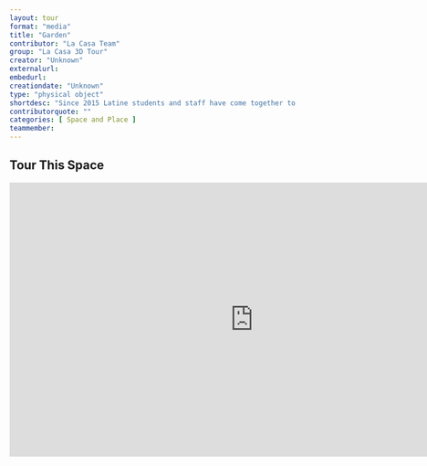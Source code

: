 ```yaml
---
layout: tour
format: "media"
title: "Garden"
contributor: "La Casa Team"
group: "La Casa 3D Tour"
creator: "Unknown"
externalurl: 
embedurl: 
creationdate: "Unknown"
type: "physical object"
shortdesc: "Since 2015 Latine students and staff have come together to create a garden behind La Casa. Providing our Latine community with produce specific to our culture, flowers for pollination, and more."
contributorquote: ""
categories: [ Space and Place ]
teammember: 
---
```


## Tour This Space

<iframe width="853" height="480" src="https://my.matterport.com/show/?m=gv4FA5FjbQf&ss=67&sr=-2.47%2C.12&tag=YY6OcmQFKW2&pin-pos=25.6%2C-.47%2C-4.71" frameborder="0" allowfullscreen allow="xr-spatial-tracking"></iframe>